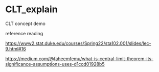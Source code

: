 # CLT_explain
CLT concept demo


reference reading

https://www2.stat.duke.edu/courses/Spring22/sta102.001/slides/lec-9.html#16

https://medium.com/@faheemfemu/what-is-central-limit-theorem-its-significance-assumptions-uses-d1ccd01928b5

